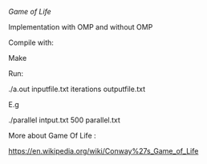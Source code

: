 *Game of Life*

Implementation with OMP and without OMP

Compile with:

Make

Run:

./a.out inputfile.txt iterations outputfile.txt

E.g

./parallel intput.txt 500 parallel.txt

More about Game Of Life : 

https://en.wikipedia.org/wiki/Conway%27s_Game_of_Life
